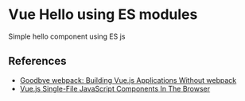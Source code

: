 # Vue Hello using ES modules

Simple hello component using ES js

## References
- [Goodbye webpack: Building Vue.js Applications Without webpack](https://markus.oberlehner.net/blog/goodbye-webpack-building-vue-applications-without-webpack/)
- [Vue.js Single-File JavaScript Components In The Browser](https://vuejsdevelopers.com/2017/09/24/vue-js-single-file-javascript-components/)
